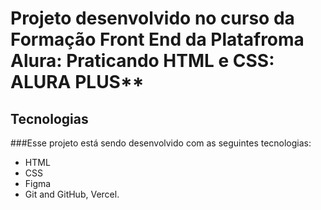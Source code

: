 # Projeto desenvolvido no curso da Formação Front End da Platafroma Alura: Praticando HTML e CSS: ALURA PLUS**

## Tecnologias

###Esse projeto está sendo desenvolvido com as seguintes tecnologias:

- HTML
- CSS
- Figma
- Git and GitHub, Vercel.

